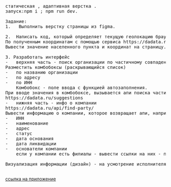 <pre>
статическая , адаптивная верстка . 
запуск:npm i ; npm run dev.

Задание:
1.   Выполнить верстку страницы из figma.
 
2.  Написать код, который определяет текущую геолокацию браузера.
По полученным координатам с помощью сервиса https://dadata.ru/api/geolocate/ определить город нахождения пользователя.
Вывести значение населенного пункта и координат на страницу.

3. Разработать интерфейс
-	верхняя часть - поиск организации по частичному совпадению
Разместить комбобоксы (раскрывающийся список)
-	по названию организации
-	по адресу
-	по ИНН
	Комбобокс - поле ввода с функцией автозаполнения.
При вводе значения в комбобоксе, вызывается апи поиска частичных совпадений организации,  список комбобокса заполняется найденными значениями
https://dadata.ru/suggestions
-	нижняя часть - инфо о компании
https://dadata.ru/api/find-party/
Вывести информацию о компании, которое возвращает апи, например: 
-	ИНН
-	наименование
-	адрес
-	статус
-	дата основания
-	дата ликвидации
-	основатели компании
	если у компании есть филиалы - вывести ссылки на них - переход по ссылке открывает ту же страницу но с данными по филиалу.

Визуализация информации (дизайн) - на усмотрение исполнителя

</pre>

<a href='https://rostislafqq.github.io/devPortal/'>ссылка на приложение</a>

